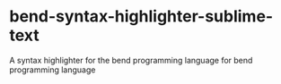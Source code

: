 # bend-syntax-highlighter-sublime-text
A syntax highlighter for the bend programming language for bend programming language
